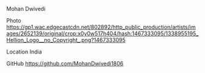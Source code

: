 Mohan Dwivedi

Photo https://gp1.wac.edgecastcdn.net/802892/http_public_production/artists/images/2652139/original/crop:x0y0w517h404/hash:1467333095/1338955195_Hellion_Logo__no_Copyright_.png?1467333095

Location India

GitHub https://github.com/MohanDwivedi1806
